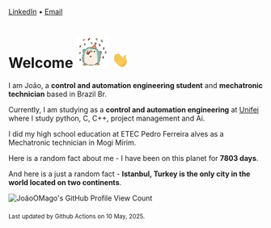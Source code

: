 [LinkedIn](https://www.linkedin.com/in/joão-pedro-gozzoli-b95641301/) &bull;
[Email](joaopedrogozzoli@gmail.com)

# Welcome <img src="happy.gif" height="64px" /> <img src="wave.gif" height="32px" />

I am João, a  **control and automation engineering student** and **mechatronic technician** based in Brazil Br.

Currently, I am studying as a **control and automation engineering** at [Unifei](https://unifei.edu.br) where I study python, C, C++, project management and Ai.

I did my high school education at ETEC Pedro Ferreira alves as a Mechatronic technician in Mogi Mirim.

Here is a random fact about me - I have been on this planet for **7803 days**.

And here is a just a random fact -  **Istanbul, Turkey is the only city in the world located on two continents**.

![JoãoOMago's GitHub Profile View Count](https://komarev.com/ghpvc/?username=JoaoOMago)

<sub>Last updated by Github Actions on 10 May, 2025.</sub>
